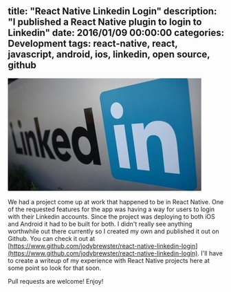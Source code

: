 title: "React Native Linkedin Login"
description: "I published a React Native plugin to login to Linkedin"
date: 2016/01/09 00:00:00
categories: Development
tags: react-native, react, javascript, android, ios, linkedin, open source, github
------------------

![Linkedin](/images/react-native-linkedin-login/linkedin-logo.jpg)


We had a project come up at work that happened to be in React Native.  One of the
requested features for the app was having a way for users to login with their
Linkedin accounts. Since the project was deploying to both iOS and Android it had
to be built for both. I didn't really see anything worthwhile out there currently
so I created my own and published it out on Github. You can check it out at
[https://www.github.com/jodybrewster/react-native-linkedin-login](https://www.github.com/jodybrewster/react-native-linkedin-login).
I'll have to create a writeup of my experience with React Native projects here at
some point so look for that soon.

Pull requests are welcome! Enjoy!
